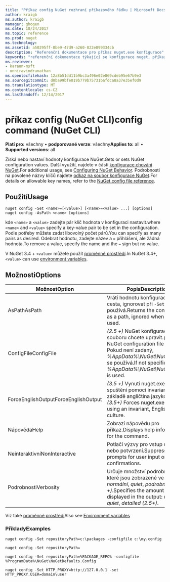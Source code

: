 ```yaml
---
title: "Příkaz config NuGet rozhraní příkazového řádku | Microsoft Docs"
author: kraigb
ms.author: kraigb
manager: ghogen
ms.date: 10/24/2017
ms.topic: reference
ms.prod: nuget
ms.technology: 
ms.assetid: a50295ff-8be9-47d9-a260-822e899334cb
description: "Referenční dokumentace pro příkaz nuget.exe konfigurace"
keywords: "referenční dokumentace týkající se konfigurace nuget, příkazu config"
ms.reviewer:
- karann-msft
- unniravindranathan
ms.openlocfilehash: 12a8b51dd11b9bc3a496e02e869cdeb95e67b9e3
ms.sourcegitcommit: d0ba99bfe019b779b75731bafdca8a37e35ef0d9
ms.translationtype: MT
ms.contentlocale: cs-CZ
ms.lasthandoff: 12/14/2017
---
```

# <a name="config-command-nuget-cli"></a><span data-ttu-id="5d4cf-104">příkaz config (NuGet CLI)</span><span class="sxs-lookup"><span data-stu-id="5d4cf-104">config command (NuGet CLI)</span></span>

<span data-ttu-id="5d4cf-105">**Platí pro:** všechny &bullet; **podporované verze**: všechny</span><span class="sxs-lookup"><span data-stu-id="5d4cf-105">**Applies to:** all &bullet; **Supported versions**: all</span></span>

<span data-ttu-id="5d4cf-106">Získá nebo nastaví hodnoty konfigurace NuGet.</span><span class="sxs-lookup"><span data-stu-id="5d4cf-106">Gets or sets NuGet configuration values.</span></span> <span data-ttu-id="5d4cf-107">Další využití, najdete v části [konfigurace chování NuGet](../consume-packages/configuring-nuget-behavior.md).</span><span class="sxs-lookup"><span data-stu-id="5d4cf-107">For additional usage, see [Configuring NuGet Behavior](../consume-packages/configuring-nuget-behavior.md).</span></span> <span data-ttu-id="5d4cf-108">Podrobnosti na povolené názvy klíčů najdete [odkaz na soubor konfigurace NuGet](../Schema/nuget-config-file.md).</span><span class="sxs-lookup"><span data-stu-id="5d4cf-108">For details on allowable key names, refer to the [NuGet config file reference](../Schema/nuget-config-file.md).</span></span>

## <a name="usage"></a><span data-ttu-id="5d4cf-109">Použití</span><span class="sxs-lookup"><span data-stu-id="5d4cf-109">Usage</span></span>

```
nuget config -Set <name>=[<value>] [<name>=<value> ...] [options]
nuget config -AsPath <name> [options]
```

<span data-ttu-id="5d4cf-110">kde `<name>` a `<value>` zadejte pár klíč hodnota v konfiguraci nastavit.</span><span class="sxs-lookup"><span data-stu-id="5d4cf-110">where `<name>` and `<value>` specify a key-value pair to be set in the configuration.</span></span> <span data-ttu-id="5d4cf-111">Podle potřeby můžete zadat libovolný počet párů.</span><span class="sxs-lookup"><span data-stu-id="5d4cf-111">You can specify as many pairs as desired.</span></span> <span data-ttu-id="5d4cf-112">Odebrat hodnotu, zadejte název a `=` přihlášení, ale žádná hodnota.</span><span class="sxs-lookup"><span data-stu-id="5d4cf-112">To remove a value, specify the name and the `=` sign but no value.</span></span>

<span data-ttu-id="5d4cf-113">V NuGet 3.4 + `<value>` můžete použít [proměnné prostředí](cli-ref-environment-variables.md).</span><span class="sxs-lookup"><span data-stu-id="5d4cf-113">In NuGet 3.4+, `<value>` can use [environment variables](cli-ref-environment-variables.md).</span></span>

## <a name="options"></a><span data-ttu-id="5d4cf-114">Možnosti</span><span class="sxs-lookup"><span data-stu-id="5d4cf-114">Options</span></span>

| <span data-ttu-id="5d4cf-115">Možnost</span><span class="sxs-lookup"><span data-stu-id="5d4cf-115">Option</span></span> | <span data-ttu-id="5d4cf-116">Popis</span><span class="sxs-lookup"><span data-stu-id="5d4cf-116">Description</span></span> |
| --- | --- |
| <span data-ttu-id="5d4cf-117">AsPath</span><span class="sxs-lookup"><span data-stu-id="5d4cf-117">AsPath</span></span> | <span data-ttu-id="5d4cf-118">Vrátí hodnotu konfigurace jako cesta, ignorovat při `-Set` se používá.</span><span class="sxs-lookup"><span data-stu-id="5d4cf-118">Returns the config value as a path, ignored when `-Set` is used.</span></span> |
| <span data-ttu-id="5d4cf-119">ConfigFile</span><span class="sxs-lookup"><span data-stu-id="5d4cf-119">ConfigFile</span></span> | <span data-ttu-id="5d4cf-120">*(2.5 +)*  NuGet konfiguračním souboru chcete upravit.</span><span class="sxs-lookup"><span data-stu-id="5d4cf-120">*(2.5+)* The NuGet configuration file to modify.</span></span> <span data-ttu-id="5d4cf-121">Pokud není zadaný, *%AppData%\NuGet\NuGet.Config* se používá.</span><span class="sxs-lookup"><span data-stu-id="5d4cf-121">If not specified, *%AppData%\NuGet\NuGet.Config* is used.</span></span> |
| <span data-ttu-id="5d4cf-122">ForceEnglishOutput</span><span class="sxs-lookup"><span data-stu-id="5d4cf-122">ForceEnglishOutput</span></span> | <span data-ttu-id="5d4cf-123">*(3.5 +)*  Vynutí nuget.exe ke spuštění pomocí invariantní, na základě angličtina jazykové verze.</span><span class="sxs-lookup"><span data-stu-id="5d4cf-123">*(3.5+)* Forces nuget.exe to run using an invariant, English-based culture.</span></span> |
| <span data-ttu-id="5d4cf-124">Nápověda</span><span class="sxs-lookup"><span data-stu-id="5d4cf-124">Help</span></span> | <span data-ttu-id="5d4cf-125">Zobrazí nápovědu pro příkaz.</span><span class="sxs-lookup"><span data-stu-id="5d4cf-125">Displays help information for the command.</span></span> |
| <span data-ttu-id="5d4cf-126">Neinteraktivní</span><span class="sxs-lookup"><span data-stu-id="5d4cf-126">NonInteractive</span></span> | <span data-ttu-id="5d4cf-127">Potlačí výzvy pro vstup uživatele nebo potvrzení.</span><span class="sxs-lookup"><span data-stu-id="5d4cf-127">Suppresses prompts for user input or confirmations.</span></span> |
| <span data-ttu-id="5d4cf-128">Podrobnosti</span><span class="sxs-lookup"><span data-stu-id="5d4cf-128">Verbosity</span></span> | <span data-ttu-id="5d4cf-129">Určuje množství podrobností, které jsou zobrazené ve výstupu: *normální*, *quiet*, *podrobné (2.5 +)*.</span><span class="sxs-lookup"><span data-stu-id="5d4cf-129">Specifies the amount of detail displayed in the output: *normal*, *quiet*, *detailed (2.5+)*.</span></span> |

<span data-ttu-id="5d4cf-130">Viz také [proměnné prostředí](cli-ref-environment-variables.md)</span><span class="sxs-lookup"><span data-stu-id="5d4cf-130">Also see [Environment variables](cli-ref-environment-variables.md)</span></span>

### <a name="examples"></a><span data-ttu-id="5d4cf-131">Příklady</span><span class="sxs-lookup"><span data-stu-id="5d4cf-131">Examples</span></span>

```
nuget config -Set repositoryPath=c:\packages -configfile c:\my.config

nuget config -Set repositoryPath=

nuget config -Set repositoryPath=%PACKAGE_REPO% -configfile %ProgramData%\NuGet\NuGetDefaults.Config

nuget config -Set HTTP_PROXY=http://127.0.0.1 -set HTTP_PROXY.USER=domain\user
```

